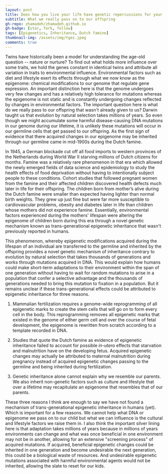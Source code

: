 ```yaml
---
layout: post
title: Does how you live your life have genetic repercussions for your offspring?
subtitle: What we really pass on to our offspring
gh-repo: zhamadeh/zhamadeh.github.io
gh-badge: [star, fork, follow]
tags: [Epigenetics, Inheritance, Dutch famine]
thumbnail-img: /assets/img/tgei.jpeg
comments: true
---
```


Twins have historically been a model for understanding the age-old question -- nature or nurture? To find out what holds more influence over some traits, we hold the genes constant in identical twins and attribute all variation in traits to environmental influence. Environmental factors such as diet and lifestyle exert its effects through what we now know as the epigenome: chemical modifications to our genome that regulate gene expression. An important distinction here is that the genome undergoes very few changes and has a relatively high tolerance for mutations whereas the epigenome is not static and is constantly undergoing changes reflected by changes in environmental factors. The important question here is what do we really pass to our offspring that wasn't already given to us? Darwin taught us that evolution by natural selection takes millions of years. So even though we might accumulate some harmful disease-causing DNA mutations in our genome during our lifetime, it is unlikely these mutations will occur in our germline cells that get passed to our offspring. As the first sign of evidence that there acquired changes in our epigenome may be inherited through our germline came in mid-1900s during the Dutch famine.

In 1945, a German blockade cut off all food imports to western provinces of the Netherlands during World War II starving millions of Dutch citizens for months. Famine was a relatively rare phenomenon in that era which allowed the newly emerged fields of data science and epidemiology to study the health effects of food deprivation without having to intentionally subject people to these conditions. Cohort studies that followed pregnant women from the famine and their affected children discovered health defects much later in life for their offspring. The children born from mother’s alive during the Dutch famine were smaller than expected having lighter than normal birth weights. They grew up just fine but were far more susceptible to cardiovascular problems, obesity and diabetes later in life than children whose mothers did not experience famine. Essentially, environmental factors experienced during the mothers' lifespan were altering the epigenome of children born during this era through a novel genetic mechanism known as trans-generational epigenetic inheritance that wasn't previously reported in humans. 

This phenomenon, whereby epigenetic modifications acquired during the lifespan of an individual are transferred to the germline and inherited by the offspring provides a novel genetic mechanism of inheritance contrary to evolution by natural selection that takes thousands of generations and works through mutations acquired in DNA. This would explain how humans could make short-term adaptations to their environment within the span of one generation without having to wait for random mutations to arise in a population that confer a selective advantage and the thousands of generations needed to bring this mutation to fixation in a population. But it remains unclear if these trans-generational effects could be attributed to epigenetic inheritance for three reasons.

1. Mammalian fertilization requires a genome-wide reprogramming of all epigenetic marks to create the stem cells that will go on to form every cell in the body. This reprogramming removes all epigenetic marks that existed in the genome of either germ cell and over the course of fetal development, the epigenome is rewritten from scratch according to a template recorded in DNA.

2. Studies that quote the Dutch famine as evidence of epigenetic inheritance failed to account for possible *in-utero* effects that starvation and malnutrition have on the developing fetus. Acquired epigenetic changes may actually be attributed to maternal malnutrition during pregnancy instead of acquired epigenetic changes passing to the germline and being inherited during fertilization.

3. Genetic inheritance alone cannot explain why we resemble our parents. We also inherit non-genetic factors such as culture and lifestyle that over a lifetime may recapitulate an epigenome that resembles that of our parents.

These three reasons I think are enough to say we have not found a mechanism of trans-generational epigenetic inheritance in humans (yet). Which is important for a few reasons. We cannot help what DNA or epigenome we pass on to our child but what we can influence is the cultural and lifestyle factors we raise them in. I also think the important silver lining here is that adaptation takes millions of years because in millions of years environments can change and what was once beneficial in one environment may not be in another, allowing for an extensive "screening process" of acquired mutations. If acquired, beneficial epigenetic changes could be inherited in one generation and become undesirable the next generation, this could be a biological waste of resources. And undesirable epigenetic mutations associated with harmful environmental agents would not be inherited, allowing the slate to reset for our kids.

